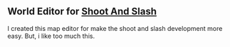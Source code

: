 ## World Editor for <a href="https://github.com/thalesmariiano/Shoot-And-Slash">Shoot And Slash</a>

I created this map editor for make the shoot and slash development more easy. But, i like too much this.
